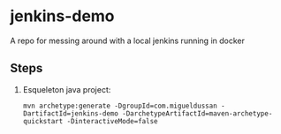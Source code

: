 # jenkins-demo
A repo for messing around with a local jenkins running in docker

## Steps

1) Esqueleton java project:
    ````
    mvn archetype:generate -DgroupId=com.migueldussan -DartifactId=jenkins-demo -DarchetypeArtifactId=maven-archetype-quickstart -DinteractiveMode=false
    ````
